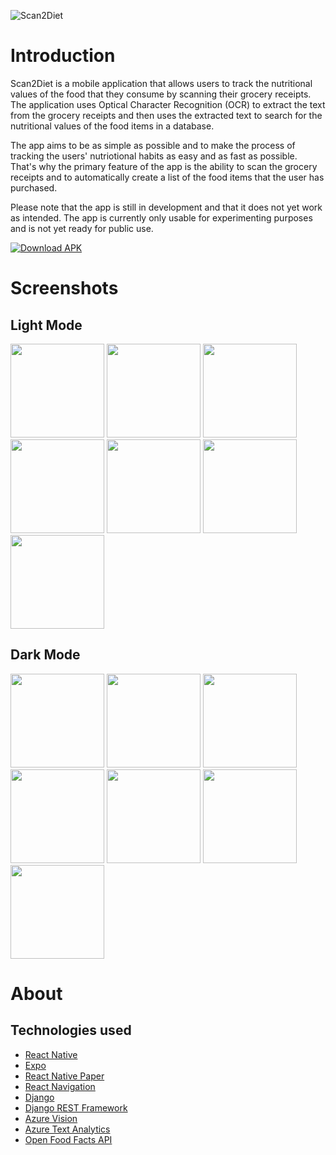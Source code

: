 ![Scan2Diet](https://scan2diet.com/static/img/logo.png)

# Introduction

Scan2Diet is a mobile application that allows users to track the nutritional values of the food that they consume by scanning their grocery receipts. The application uses Optical Character Recognition (OCR) to extract the text from the grocery receipts and then uses the extracted text to search for the nutritional values of the food items in a database.

The app aims to be as simple as possible and to make the process of tracking the users' nutriotional habits as easy and as fast as possible. That's why the primary feature of the app is the ability to scan the grocery receipts and to automatically create a list of the food items that the user has purchased.

Please note that the app is still in development and that it does not yet work as intended. The app is currently only usable for experimenting purposes and is not yet ready for public use.

[![Download APK](https://img.shields.io/badge/Download%20APK-v0.1.0-blue)](https://scan2diet.com/static/apk/scan2diet-v0.1.0.apk)

# Screenshots

## Light Mode
<p float="left">
    <img src="https://scan2diet.com/static/img/screenshot_light_1.png" width="150">
    <img src="https://scan2diet.com/static/img/screenshot_light_2.png" width="150">
    <img src="https://scan2diet.com/static/img/screenshot_light_3.png" width="150">
    <img src="https://scan2diet.com/static/img/screenshot_light_4.png" width="150">
    <img src="https://scan2diet.com/static/img/screenshot_light_5.png" width="150">
    <img src="https://scan2diet.com/static/img/screenshot_light_6.png" width="150">
    <img src="https://scan2diet.com/static/img/screenshot_light_7.png" width="150">
</p>

## Dark Mode
<p float="left">
    <img src="https://scan2diet.com/static/img/screenshot_dark_1.png" width="150">
    <img src="https://scan2diet.com/static/img/screenshot_dark_2.png" width="150">
    <img src="https://scan2diet.com/static/img/screenshot_dark_3.png" width="150">
    <img src="https://scan2diet.com/static/img/screenshot_dark_4.png" width="150">
    <img src="https://scan2diet.com/static/img/screenshot_dark_5.png" width="150">
    <img src="https://scan2diet.com/static/img/screenshot_dark_6.png" width="150">
    <img src="https://scan2diet.com/static/img/screenshot_dark_7.png" width="150">
</p>

# About

## Technologies used
- [React Native](https://reactnative.dev/)
- [Expo](https://expo.io/)
- [React Native Paper](https://callstack.github.io/react-native-paper/)
- [React Navigation](https://reactnavigation.org/)
- [Django](https://www.djangoproject.com/)
- [Django REST Framework](https://www.django-rest-framework.org/)
- [Azure Vision](https://azure.microsoft.com/en-us/services/cognitive-services/computer-vision/)
- [Azure Text Analytics](https://azure.microsoft.com/en-us/services/cognitive-services/text-analytics/)
- [Open Food Facts API](https://world.openfoodfacts.org/files/api-documentation.html)
